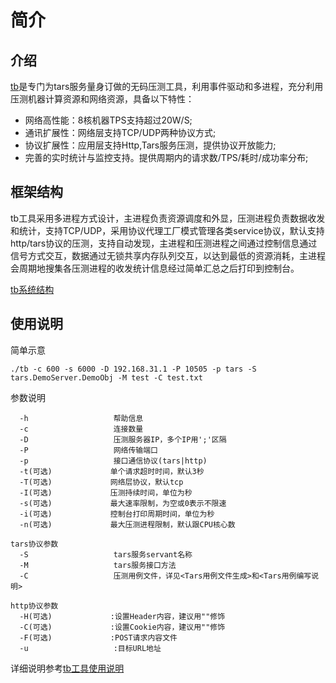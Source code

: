 # 简介

## 介绍

[tb](https://github.com/TarsCloud/TarsBenchmark)是专门为tars服务量身订做的无码压测工具，利用事件驱动和多进程，充分利用压测机器计算资源和网络资源，具备以下特性：

 - 网络高性能：8核机器TPS支持超过20W/S;
 - 通讯扩展性：网络层支持TCP/UDP两种协议方式;
 - 协议扩展性：应用层支持Http,Tars服务压测，提供协议开放能力;
 - 完善的实时统计与监控支持。提供周期内的请求数/TPS/耗时/成功率分布;

## 框架结构

tb工具采用多进程方式设计，主进程负责资源调度和外显，压测进程负责数据收发和统计，支持TCP/UDP，采用协议代理工厂模式管理各类service协议，默认支持http/tars协议的压测，支持自动发现，主进程和压测进程之间通过控制信息通过信号方式交互，数据通过无锁共享内存队列交互，以达到最低的资源消耗，主进程会周期地搜集各压测进程的收发统计信息经过简单汇总之后打印到控制台。

[tb系统结构](../assets/tb-platform.png)


## 使用说明

简单示意
```text
./tb -c 600 -s 6000 -D 192.168.31.1 -P 10505 -p tars -S tars.DemoServer.DemoObj -M test -C test.txt
```
参数说明
```
  -h                   帮助信息
  -c                   连接数量
  -D                   压测服务器IP，多个IP用';'区隔
  -P                   网络传输端口
  -p                   接口通信协议(tars|http)
  -t(可选)             单个请求超时时间，默认3秒
  -T(可选)             网络层协议，默认tcp
  -I(可选)             压测持续时间，单位为秒
  -s(可选)             最大速率限制，为空或0表示不限速
  -i(可选)             控制台打印周期时间，单位为秒
  -n(可选)             最大压测进程限制，默认跟CPU核心数

tars协议参数
  -S                   tars服务servant名称
  -M                   tars服务接口方法
  -C                   压测用例文件，详见<Tars用例文件生成>和<Tars用例编写说明>

http协议参数
  -H(可选)             :设置Header内容，建议用""修饰
  -C(可选)             :设置Cookie内容，建议用""修饰
  -F(可选)             :POST请求内容文件
  -u                   :目标URL地址

```

详细说明参考[tb工具使用说明](../dev/tarsbenchmark/README.md)

